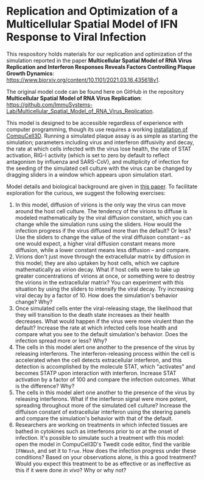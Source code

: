 # Replication and Optimization of a Multicellular Spatial Model of IFN Response to Viral Infection

This respository holds materials for our replication and optimization of the simulation reported in the paper
**Multicellular Spatial Model of RNA Virus Replication and Interferon Responses Reveals Factors Controlling Plaque Growth Dynamics**: 
https://www.biorxiv.org/content/10.1101/2021.03.16.435618v1.

The original model code can be found here on GitHub in the repository **Multicellular Spatial Model of RNA Virus Replication**: 
https://github.com/ImmuSystems-Lab/Multicellular_Spatial_Model_of_RNA_Virus_Replication.

This model is designed to be accessible regardless of experience with computer programming, though its use 
requires a working [installation of CompuCell3D](https://compucell3d.org/SrcBin). Running a simulated 
plaque assay is as simple as starting the simulation; parameters including virus and interferon 
diffusivity and decay, the rate at which cells infected with the virus lose health, the rate of 
STAT activation, RIG-I activity (which is set to zero by default to reflect antagonism 
by influenza and SARS-CoV), and multiplicity of infection for the seeding of the 
simulated cell culture with the virus can be changed by dragging sliders in a window 
which appears upon simulation start. 

Model details and biological background are given in 
[this paper](https://github.com/a-amme/infection-model-project/blob/main/model_details.pdf). 
To facilitate exploration for the curious, we suggest the following exercises: 

<ol>
  <li>
    In this model, diffusion of virions is the only way the virus can move around the 
    host cell culture. The tendency of the virions to diffuse is modeled mathematically 
    by the viral diffusion constant, which you can change while the simulation runs 
    using the sliders. How would the infection progress if the virus diffused more than 
    the default? Or less? Use the sliders to change the value of the viral diffuison 
    constant – as one would expect, a higher viral diffusion constant means more diffusion, 
    while a lower constant means less diffusion – and compare. 
  </li>
  <li>
    Virions don't just move through the extracellular matrix by diffusion in this model; 
    they are also uptaken by host cells, which we capture mathematically as virion decay.
    What if host cells were to take up greater concentrations of virions at once, or 
    something were to destroy the virions in the extracellular matrix? You can experiment 
    with this situation by using the sliders to intensify the viral decay. Try increasing 
    viral decay by a factor of 10. How does the simulation's behavior change? Why? 
  </li>
  <li>
    Once simulated cells enter the viral-releasing stage, the likelihood that they will 
    transition to the death state increases as their health decreases. What would happen 
    if the virus were more virulent than the default? Increase the rate at which infected cells 
    lose health and compare what you see to the default simulation's behavior. Does the 
    infection spread more or less? Why? 
  </li>
  <li>
    The cells in this model alert one another to the presence of the virus by releasing 
    interferons. The interferon-releasing process within the cell is accelerated when the 
    cell detects extracellular interferon, and this detection is accomplished by the 
    molecule STAT, which "activates" and becomes STATP upon interaction with interferon. 
    Increase STAT activation by a factor of 100 and compare the infection outcomes. What 
    is the difference? Why? 
  </li>
  <li>
    The cells in this model alert one another to the presence of the virus by releasing 
    interferons. What if the interferon signal were more potent, spreading throughout 
    more of the simulated cell culture? Increase the diffuison constant of extracellular 
    interferon using the steering panels and compare the simulation's behavior with that 
    of the default. 
  </li>
  <li>
    Researchers are working on treatments in which infected tissues are bathed in 
    cytokines such as interferons prior to or at the onset of infection. It's possible 
    to simulate such a treatment with this model: open the model in CompuCell3D's 
    Twedit code editor, find the varible <code>IFNWash</code>, and set it to <code>True</code>. 
    How does the infection progress under these conditions? Based on your observations 
    alone, is this a good treatment? Would you expect this treatment to be as 
    effective or as ineffective as this if it were done <i>in vivo</i>? Why or why not? 
  </li>
</ol>
